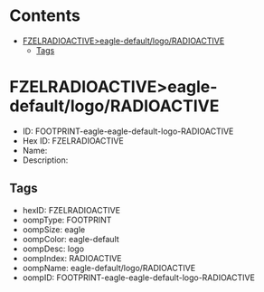 



Contents
========

* [FZELRADIOACTIVE>eagle-default/logo/RADIOACTIVE](#fzelradioactiveeagle-defaultlogoradioactive)
	* [Tags](#tags)

# FZELRADIOACTIVE>eagle-default/logo/RADIOACTIVE

- ID: FOOTPRINT-eagle-eagle-default-logo-RADIOACTIVE
- Hex ID: FZELRADIOACTIVE
- Name: 
- Description: 

## Tags

- hexID: FZELRADIOACTIVE
- oompType: FOOTPRINT
- oompSize: eagle
- oompColor: eagle-default
- oompDesc: logo
- oompIndex: RADIOACTIVE
- oompName: eagle-default/logo/RADIOACTIVE
- oompID: FOOTPRINT-eagle-eagle-default-logo-RADIOACTIVE
